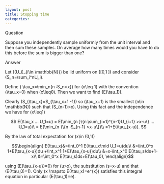 ```yaml
---
layout: post
title: Stopping time
categories:
---
```


Question

Suppose you   independently  sample uniformly from the unit interval and then sum these samples. On average how many times would you have to do this before the sum is  bigger than one?


Answer

Let \((U_i)_{i\in \mathbb{N}}\) be iid uniform on \([0,1 ]\) and consider \(S_n=\sum_i^nU_i\).


Define \( \tau_x=\min_n\{n :S_n>x\}\) for \(x\leq 1\) with the convention \(\tau_x=0\) when \(x\leq0\). Then we want to find \(E(\tau_1)\).  


Clearly \(S_{\tau_x}=S_{\tau_x+1 -1}\) so  \(\tau_x+1\) is the smallest \(n\in \mathbb{N}\) such that \(S_{n-1}>x\). Using this fact and the independence we have   for \(x\leq1\)

$$
  E(\tau_x ... U_1=u)
  =  E(\min_{n }\{n:\sum_{i=1}^{n-1}U_{i+1} >x-u\} ... U_1=u)\\
  =   E(\min_{n }\{n  :S_{n-1} >x-u\})\\
   =1+E(\tau_{x-u}).
$$

By the law of total expectation for \(x\in (0,1)\)

$$\begin{align}  E(\tau_x)&=\int_0^1 E(\tau_x\mid U_1=u)du\\
  &=\int_0^x 1+E(\tau_{x-u})du  +\int_x^1 1+E(\tau_{x-u})du\\
  &=x-\int_x^0 E(\tau_s)ds+1-x\\
  &=\int_0^x E(\tau_s)ds+E(\tau_0),
\end{align}$$

using \(E(\tau_{x-u})=0\) for \(u>x\), the substitution \(s=x-u\) and that \(E(\tau_0)=1\). Only \(x \mapsto E(\tau_x)=e^{x}\) satisfies this integral equation in particular \(E(\tau_1)=e\).

